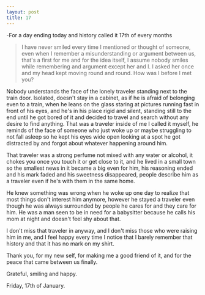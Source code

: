 ```yaml
---
layout: post
title: 17
---
```


-For a day ending today and history called it 17th of every months

>I have never smiled every time I mentioned or thought of someone, even when I remember a misunderstanding or argument between us, that's a first for me and for the idea itself, I assume nobody smiles while remembering and argument except her and I. I asked her once and my head kept moving round and round. How was I before I met you?


Nobody understands the face of the lonely traveler standing next to the train door. Isolated, doesn't stay in a cabinet, as if he is afraid of belonging even to a train, when he leans on the glass staring at pictures running fast in front of his eyes, and he's in his place rigid and silent, standing still to the end until he got bored of it and decided to travel and search without any desire to find anything. That was a traveler inside of me I called it myself, he reminds of the face of someone who just woke up or maybe struggling to not fall asleep so he kept his eyes wide open looking at a spot he got distracted by and forgot about whatever happening around him.


That traveler was a strong perfume not mixed with any water or alcohol, it chokes you once you touch it or get close to it, and he lived in a small town so the smallest news in it became a big even for him, his reasoning ended and his mark faded and his sweetness disappeared, people describe him as a traveler even if he's with them in the same home. 


He knew something was wrong when he woke up one day to realize that most things don't interest him anymore, however he stayed a traveler even though he was always surrounded by people he cares for and they care for him. He was a man seen to be in need for a babysitter because he calls his mom at night and doesn't feel shy about that.


I don't miss that traveler in anyway, and I don't miss those who were raising him in me, and I feel happy every time I notice that I barely remember that history and that it has no mark on my shirt.


Thank you, for my new self, for making me a good friend of it, and for the peace that came between us finally.

Grateful, smiling and happy.


Friday, 17th of January.
